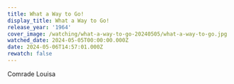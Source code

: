 ```yaml
---
title: What a Way to Go!
display_title: What a Way to Go!
release_year: '1964'
cover_image: /watching/what-a-way-to-go-20240505/what-a-way-to-go.jpg
watched_date: 2024-05-05T00:00:00.000Z
date: 2024-05-06T14:57:01.000Z
rewatch: false
---
```

Comrade Louisa
